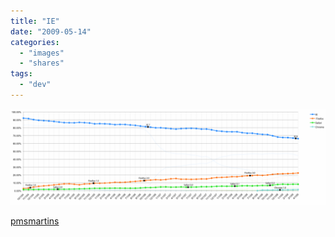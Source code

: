 ```yaml
---
title: "IE"
date: "2009-05-14"
categories: 
  - "images"
  - "shares"
tags: 
  - "dev"
---
```


![](images/zUbzfZrX2ngb6ks0OEA5eeA3o1_1280-1024x314.png)

[pmsmartins](http://pmsmartins.tumblr.com/post/107460324/via-ec-mashable-com)
